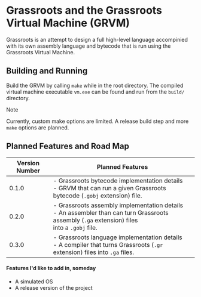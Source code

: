 # Grassroots and the Grassroots Virtual Machine (GRVM)

Grassroots is an attempt to design a full high-level language accompinied with its own assembly language and bytecode that is run using the Grassroots Virtual Machine.

## Building and Running

Build the GRVM by calling `make` while in the root directory. The compiled virtual machine executable `vm.exe` can be found and run from the `build/` directory.

> [!NOTE]
> Currently, custom make options are limited. A release build step and more `make` options are planned.

## Planned Features and Road Map
| Version Number  | Planned Features |
|---|---|
| 0.1.0 | - Grassroots bytecode implementation details<br>- GRVM that can run a given Grassroots bytecode (`.gobj` extension) file. |
| 0.2.0 | - Grassroots assembly implementation details<br>- An assembler than can turn Grassroots assembly (`.ga` extension) files <br>  into a `.gobj` file. |
| 0.3.0 | - Grassroots language implementation details<br>- A compiler that turns Grassroots (`.gr` extension) files into `.ga` files. |

#### Features I'd like to add in, someday
- A simulated OS
- A release version of the project

